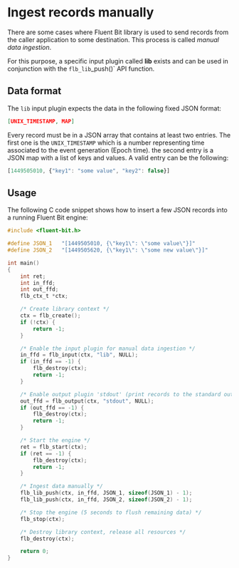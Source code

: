 # Ingest records manually

There are some cases where Fluent Bit library is used to send records from the caller application to some destination. This process is called _manual data ingestion_.

For this purpose, a specific input plugin called **lib** exists and can be used in conjunction with the `flb_lib`_push()` API function.

## Data format

The `lib` input plugin expects the data in the following fixed JSON format:

```json
[UNIX_TIMESTAMP, MAP]
```

Every record must be in a JSON array that contains at least two entries. The first one is the `UNIX_TIMESTAMP` which is a number representing time associated to the event generation (Epoch time). the second entry is a JSON map with a list of keys and values. A valid entry can be the following:

```javascript
[1449505010, {"key1": "some value", "key2": false}]
```

## Usage

The following C code snippet shows how to insert a few JSON records into a running Fluent Bit engine:

```c
#include <fluent-bit.h>

#define JSON_1   "[1449505010, {\"key1\": \"some value\"}]"
#define JSON_2   "[1449505620, {\"key1\": \"some new value\"}]"

int main()
{
    int ret;
    int in_ffd;
    int out_ffd;
    flb_ctx_t *ctx;

    /* Create library context */
    ctx = flb_create();
    if (!ctx) {
        return -1;
    }

    /* Enable the input plugin for manual data ingestion */
    in_ffd = flb_input(ctx, "lib", NULL);
    if (in_ffd == -1) {
        flb_destroy(ctx);
        return -1;
    }

    /* Enable output plugin 'stdout' (print records to the standard output) */
    out_ffd = flb_output(ctx, "stdout", NULL);
    if (out_ffd == -1) {
        flb_destroy(ctx);
        return -1;
    }

    /* Start the engine */
    ret = flb_start(ctx);
    if (ret == -1) {
        flb_destroy(ctx);
        return -1;
    }

    /* Ingest data manually */
    flb_lib_push(ctx, in_ffd, JSON_1, sizeof(JSON_1) - 1);
    flb_lib_push(ctx, in_ffd, JSON_2, sizeof(JSON_2) - 1);

    /* Stop the engine (5 seconds to flush remaining data) */
    flb_stop(ctx);

    /* Destroy library context, release all resources */
    flb_destroy(ctx);

    return 0;
}
```
